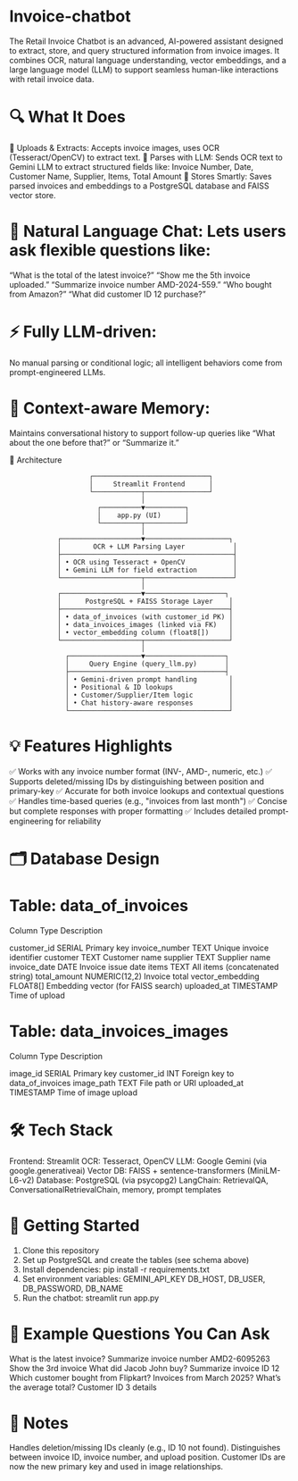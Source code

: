 # Invoice-chatbot
The Retail Invoice Chatbot is an advanced, AI-powered assistant designed to extract, store, and query structured information from invoice images. It combines OCR, natural language understanding, vector embeddings, and a large language model (LLM) to support seamless human-like interactions with retail invoice data.

# 🔍 What It Does

📸 Uploads & Extracts: Accepts invoice images, uses OCR (Tesseract/OpenCV) to extract text.
🧠 Parses with LLM: Sends OCR text to Gemini LLM to extract structured fields like:
Invoice Number, Date, Customer Name, Supplier, Items, Total Amount
🧮 Stores Smartly: Saves parsed invoices and embeddings to a PostgreSQL database and FAISS vector store.

# 💬 Natural Language Chat: Lets users ask flexible questions like:

“What is the total of the latest invoice?”
“Show me the 5th invoice uploaded.”
“Summarize invoice number AMD-2024-559.”
“Who bought from Amazon?”
“What did customer ID 12 purchase?”

# ⚡ Fully LLM-driven: 
No manual parsing or conditional logic; all intelligent behaviors come from prompt-engineered LLMs.

# 🧠 Context-aware Memory: 
Maintains conversational history to support follow-up queries like “What about the one before that?” or “Summarize it.”

🧱 Architecture

                        ┌─────────────────────────────┐
                        │     Streamlit Frontend      │
                        └────────────┬────────────────┘
                                     │
                          ┌──────────▼──────────┐
                          │    app.py (UI)      │
                          └──────────┬──────────┘
                                     │
                ┌────────────────────▼─────────────────────┐
                │        OCR + LLM Parsing Layer            │
                ├───────────────────────────────────────────┤
                │ • OCR using Tesseract + OpenCV            │
                │ • Gemini LLM for field extraction         │
                └────────────────────┬──────────────────────┘
                                     │
                ┌────────────────────▼────────────────────┐
                │      PostgreSQL + FAISS Storage Layer    │
                ├──────────────────────────────────────────┤
                │ • data_of_invoices (with customer_id PK) │
                │ • data_invoices_images (linked via FK)   │
                │ • vector_embedding column (float8[])     │
                └────────────────────┬─────────────────────┘
                                     │
                  ┌──────────────────▼────────────────────┐
                  │     Query Engine (query_llm.py)       │
                  ├───────────────────────────────────────┤
                  │ • Gemini-driven prompt handling        │
                  │ • Positional & ID lookups              │
                  │ • Customer/Supplier/Item logic         │
                  │ • Chat history-aware responses         │
                  └────────────────────────────────────────┘



# 💡 Features Highlights

✅ Works with any invoice number format (INV-, AMD-, numeric, etc.)
✅ Supports deleted/missing IDs by distinguishing between position and primary-key
✅ Accurate for both invoice lookups and contextual questions
✅ Handles time-based queries (e.g., "invoices from last month")
✅ Concise but complete responses with proper formatting
✅ Includes detailed prompt-engineering for reliability

# 🗂 Database Design

# Table: data_of_invoices

Column	Type	Description

customer_id	SERIAL	Primary key
invoice_number	TEXT	Unique invoice identifier
customer	TEXT	Customer name
supplier	TEXT	Supplier name
invoice_date	DATE	Invoice issue date
items	TEXT	All items (concatenated string)
total_amount	NUMERIC(12,2)	Invoice total
vector_embedding	FLOAT8[]	Embedding vector (for FAISS search)
uploaded_at	TIMESTAMP	Time of upload

# Table: data_invoices_images

Column	Type	Description

image_id	SERIAL	Primary key
customer_id	INT	Foreign key to data_of_invoices
image_path	TEXT	File path or URI
uploaded_at	TIMESTAMP	Time of image upload


# 🛠 Tech Stack

Frontend: Streamlit
OCR: Tesseract, OpenCV
LLM: Google Gemini (via google.generativeai)
Vector DB: FAISS + sentence-transformers (MiniLM-L6-v2)
Database: PostgreSQL (via psycopg2)
LangChain: RetrievalQA, ConversationalRetrievalChain, memory, prompt templates

# 🚀 Getting Started

1. Clone this repository
2. Set up PostgreSQL and create the tables (see schema above)
3. Install dependencies: pip install -r requirements.txt
4. Set environment variables:
  GEMINI_API_KEY
  DB_HOST, DB_USER, DB_PASSWORD, DB_NAME
5. Run the chatbot:
  streamlit run app.py

# 📌 Example Questions You Can Ask

What is the latest invoice?
Summarize invoice number AMD2-6095263
Show the 3rd invoice
What did Jacob John buy?
Summarize invoice ID 12
Which customer bought from Flipkart?
Invoices from March 2025?
What’s the average total?
Customer ID 3 details

# 📣 Notes

Handles deletion/missing IDs cleanly (e.g., ID 10 not found).
Distinguishes between invoice ID, invoice number, and upload position.
Customer IDs are now the new primary key and used in image relationships.
